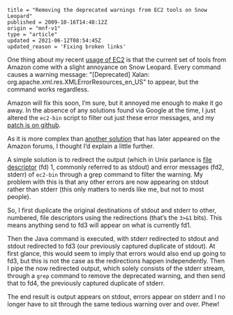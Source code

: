 ```
title = "Removing the deprecated warnings from EC2 tools on Snow Leopard"
published = 2009-10-16T14:48:12Z
origin = "mnf-v1"
type = "article"
updated = 2021-06-12T08:54:45Z
updated_reason = 'Fixing broken links'
```

One thing about my recent [usage of EC2][fpb] is that the current set of tools
from Amazon come with a slight annoyance on Snow Leopard. Every command causes
a warning message:
"[Deprecated] Xalan: org.apache.xml.res.XMLErrorResources\_en\_US"
to appear, but the command works regardless.

Amazon will fix this soon, I’m sure, but it annoyed me enough to make it go
away. In the absence of any solutions found via Google at the time, I just
altered the `ec2-bin` script to filter out just these error messages, and my
[patch is on github][gh].

As it is more complex than [another solution][sol] that has later appeared on
the Amazon forums, I thought I’d explain a little further.

A simple solution is to redirect the output (which in Unix parlance is
[file descriptor][fd] (fd) 1, commonly referred to as stdout) and error
messages (fd2, stderr) of `ec2-bin` through a grep command to filter the
warning. My problem with this is that any other errors are now appearing on
stdout rather than stderr (this only matters to nerds like me, but not to most
people).

So, I first duplicate the original destinations of stdout and stderr to other,
numbered, file descriptors using the redirections (that’s the `3>&1` bits).
This means anything send to fd3 will appear on what is currently fd1.

Then the Java command is executed, with stderr redirected to stdout and stdout
redirected to fd3 (our previously captured duplicate of stdout). At first
glance, this would seem to imply that errors would also end up going to fd3,
but this is not the case as the redirections happen independently. Then I pipe
the now redirected output, which solely consists of the stderr stream, through
a `grep` command to remove the deprecated warning, and then send that to fd4,
the previously captured duplicate of stderr.

The end result is output appears on stdout, errors appear on stderr and I no
longer have to sit through the same tedious warning over and over. Phew!


[fpb]: /system-administration/fairly-paranoid-backups
[gh]: https://gist.github.com/200283
[sol]: https://forums.aws.amazon.com/message.jspa?messageID=148420#148420
[fd]: https://en.wikipedia.org/wiki/File_descriptor
